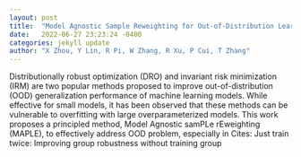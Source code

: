 ```yaml
---
layout: post
title:  "Model Agnostic Sample Reweighting for Out-of-Distribution Learning"
date:   2022-06-27 23:23:24 -0400
categories: jekyll update
author: "X Zhou, Y Lin, R Pi, W Zhang, R Xu, P Cui, T Zhang"
---
```

Distributionally robust optimization (DRO) and invariant risk minimization (IRM) are two popular methods proposed to improve out-of-distribution (OOD) generalization performance of machine learning models. While effective for small models, it has been observed that these methods can be vulnerable to overfitting with large overparameterized models. This work proposes a principled method, Model Agnostic samPLe rEweighting (MAPLE), to effectively address OOD problem, especially in 
Cites: Just train twice: Improving group robustness without training group